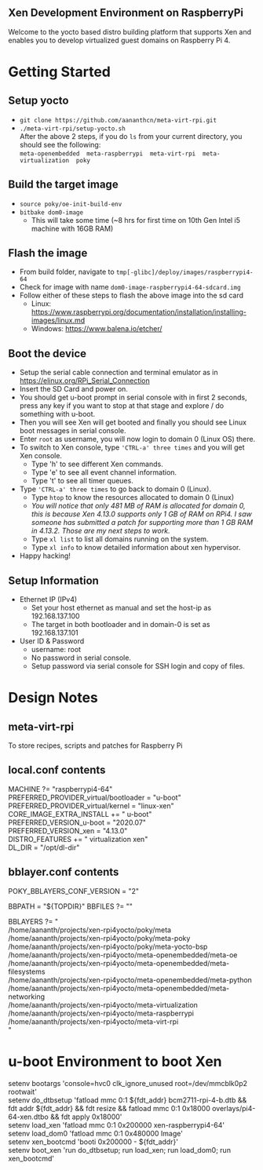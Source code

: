Xen Development Environment on RaspberryPi
---
Welcome to the yocto based distro building platform that supports Xen and enables you to develop virtualized guest domains on Raspberry Pi 4.

# Getting Started
## Setup yocto 
 * `git clone https://github.com/aananthcn/meta-virt-rpi.git`
 * `./meta-virt-rpi/setup-yocto.sh`
<br>After the above 2 steps, if you do `ls` from your current directory, you should see the following:<br>
  `meta-openembedded  meta-raspberrypi  meta-virt-rpi  meta-virtualization  poky`

## Build the target image
 * `source poky/oe-init-build-env`
 * `bitbake dom0-image`
   * This will take some time (~8 hrs for first time on 10th Gen Intel i5 machine with 16GB RAM)

## Flash the image
 * From build folder, navigate to `tmp[-glibc]/deploy/images/raspberrypi4-64`
 * Check for image with name `dom0-image-raspberrypi4-64-sdcard.img`
 * Follow either of these steps to flash the above image into the sd card
   * Linux: https://www.raspberrypi.org/documentation/installation/installing-images/linux.md
   * Windows: https://www.balena.io/etcher/

## Boot the device
 * Setup the serial cable connection and terminal emulator as in https://elinux.org/RPi_Serial_Connection
 * Insert the SD Card and power on.
 * You should get u-boot prompt in serial console with in first 2 seconds, press any key if you want to stop at that stage and explore / do something with u-boot.
 * Then you will see Xen will get booted and finally you should see Linux boot messages in serial console.
 * Enter `root` as username, you will now login to domain 0 (Linux OS) there.
 * To switch to Xen console, type `'CTRL-a' three times` and you will get Xen console.
   * Type 'h' to see different Xen commands.
   * Type 'e' to see all event channel information.
   * Type 't' to see all timer queues.
 * Type `'CTRL-a' three times` to go back to domain 0 (Linux).
   * Type `htop` to know the resources allocated to domain 0 (Linux)
   * *You will notice that only 481 MB of RAM is allocated for domain 0, this is because Xen 4.13.0 supports only 1 GB of RAM on RPi4. I saw someone has submitted a patch for supporting more than 1 GB RAM in 4.13.2. Those are my next steps to work.* 
   * Type `xl list` to list all domains running on the system.
   * Type `xl info` to know detailed information about xen hypervisor.
 * Happy hacking!

## Setup Information
 * Ethernet IP (IPv4)
   * Set your host ethernet as manual and set the host-ip as 192.168.137.100
   * The target in both bootloader and in domain-0 is set as 192.168.137.101
 * User ID & Password
   * username: root
   * No password in serial console.
   * Setup password via serial console for SSH login and copy of files.

# Design Notes
## meta-virt-rpi
To store recipes, scripts and patches for Raspberry Pi

## local.conf contents
MACHINE ?= "raspberrypi4-64" \
PREFERRED_PROVIDER_virtual/bootloader = "u-boot" \
PREFERRED_PROVIDER_virtual/kernel = "linux-xen" \
CORE_IMAGE_EXTRA_INSTALL += " u-boot" \
PREFERRED_VERSION_u-boot = "2020.07" \
PREFERRED_VERSION_xen = "4.13.0" \
DISTRO_FEATURES += " virtualization xen" \
DL_DIR = "/opt/dl-dir"

## bblayer.conf contents
POKY_BBLAYERS_CONF_VERSION = "2"

BBPATH = "${TOPDIR}"
BBFILES ?= ""

BBLAYERS ?= " \
  /home/aananth/projects/xen-rpi4yocto/poky/meta \
  /home/aananth/projects/xen-rpi4yocto/poky/meta-poky \
  /home/aananth/projects/xen-rpi4yocto/poky/meta-yocto-bsp \
  /home/aananth/projects/xen-rpi4yocto/meta-openembedded/meta-oe \
  /home/aananth/projects/xen-rpi4yocto/meta-openembedded/meta-filesystems \
  /home/aananth/projects/xen-rpi4yocto/meta-openembedded/meta-python \
  /home/aananth/projects/xen-rpi4yocto/meta-openembedded/meta-networking \
  /home/aananth/projects/xen-rpi4yocto/meta-virtualization \
  /home/aananth/projects/xen-rpi4yocto/meta-raspberrypi \
  /home/aananth/projects/xen-rpi4yocto/meta-virt-rpi \
  "

# u-boot Environment to boot Xen
setenv bootargs 'console=hvc0 clk_ignore_unused root=/dev/mmcblk0p2 rootwait' \
setenv do_dtbsetup 'fatload mmc 0:1 ${fdt_addr} bcm2711-rpi-4-b.dtb && fdt addr ${fdt_addr} && fdt resize && fatload mmc 0:1 0x18000 overlays/pi4-64-xen.dtbo && fdt apply 0x18000' \
setenv load_xen 'fatload mmc 0:1 0x200000 xen-raspberrypi4-64' \
setenv load_dom0 'fatload mmc 0:1 0x480000 Image' \
setenv xen_bootcmd 'booti 0x200000 - ${fdt_addr}' \
setenv boot_xen 'run do_dtbsetup; run load_xen; run load_dom0; run xen_bootcmd'
